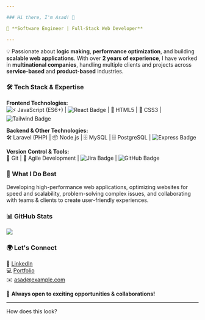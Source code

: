 ```yaml
---

### Hi there, I'm Asad! 👋

🚀 **Software Engineer | Full-Stack Web Developer**

---
```


💡 Passionate about **logic making**, **performance optimization**, and building **scalable web applications**. With over **2 years of experience**, I have worked in **multinational companies**, handling multiple clients and projects across **service-based** and **product-based** industries.

### 🛠️ Tech Stack & Expertise

**Frontend Technologies:**  
![⚡ JavaScript (ES6+)](https://img.shields.io/badge/Javascript-61DAFB?style=flat&logo=javascript&logoColor=blue) | ![React Badge](https://img.shields.io/badge/React.js-61DAFB?style=flat&logo=react&logoColor=black) | 🎨 HTML5 | 🎨 CSS3 | ![Tailwind Badge](https://img.shields.io/badge/Tailwind%20CSS-06B6D4?style=flat&logo=tailwindcss&logoColor=white)

**Backend & Other Technologies:**  
🛠️ Laravel (PHP) | 📦 Node.js | 🗄️ MySQL | 🗄️ PostgreSQL | ![Express Badge](https://img.shields.io/badge/Express.js-000000?style=flat&logo=express&logoColor=white)

**Version Control & Tools:**  
🔧 Git | 📌 Agile Development | ![Jira Badge](https://img.shields.io/badge/Jira-0052CC?style=flat&logo=jira&logoColor=white) | ![GitHub Badge](https://img.shields.io/badge/GitHub-181717?style=flat&logo=github&logoColor=white)

### 📌 What I Do Best
Developing high-performance web applications, optimizing websites for speed and scalability, problem-solving complex issues, and collaborating with teams & clients to create user-friendly experiences.

### 📊 GitHub Stats
![](./profile-3d-contrib/profile-night-view.svg)

### 🌍 Let's Connect  
🔗 [LinkedIn](https://linkedin.com/in/your-profile)  
💻 [Portfolio](https://yourportfolio.com)  
✉️ asad@example.com

🚀 **Always open to exciting opportunities & collaborations!**

---

How does this look?
